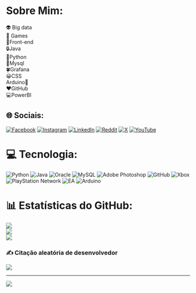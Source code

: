 # Sobre Mim:
👽 Big data<br>​🤖 Games<br>👾Front-end<br>🔒Java<br>🐍Python<br>🎲Mysql<br>🍀Grafana<br>😀CSS<br>Arduino📵<br>❤️GitHub<br>💻PowerBI

## 🌐 Sociais:
[![Facebook](https://img.shields.io/badge/Facebook-%231877F2.svg?logo=Facebook&logoColor=white)](https://facebook.com/https://www.facebook.com/GoatWillian/?locale=pt_BR) [![Instagram](https://img.shields.io/badge/Instagram-%23E4405F.svg?logo=Instagram&logoColor=white)](https://instagram.com/https://www.instagram.com/chelseadeprefc/) [![LinkedIn](https://img.shields.io/badge/LinkedIn-%230077B5.svg?logo=linkedin&logoColor=white)](https://linkedin.com/in/https://www.linkedin.com/in/willian-alves-71257318b/) [![Reddit](https://img.shields.io/badge/Reddit-%23FF4500.svg?logo=Reddit&logoColor=white)](https://reddit.com/user/https://www.reddit.com/user/Willgoatj/) [![X](https://img.shields.io/badge/X-black.svg?logo=X&logoColor=white)](https://x.com/https://x.com/ChelseadaDepre) [![YouTube](https://img.shields.io/badge/YouTube-%23FF0000.svg?logo=YouTube&logoColor=white)](https://youtube.com/@https://www.youtube.com/@will8183) 

# 💻   Tecnologia:
![Python](https://img.shields.io/badge/python-3670A0?style=for-the-badge&logo=python&logoColor=ffdd54) ![Java](https://img.shields.io/badge/java-%23ED8B00.svg?style=for-the-badge&logo=openjdk&logoColor=white) ![Oracle](https://img.shields.io/badge/Oracle-F80000?style=for-the-badge&logo=oracle&logoColor=white) ![MySQL](https://img.shields.io/badge/mysql-4479A1.svg?style=for-the-badge&logo=mysql&logoColor=white) ![Adobe Photoshop](https://img.shields.io/badge/adobe%20photoshop-%2331A8FF.svg?style=for-the-badge&logo=adobe%20photoshop&logoColor=white) ![GitHub](https://img.shields.io/badge/github-%23121011.svg?style=for-the-badge&logo=github&logoColor=white) ![Xbox](https://img.shields.io/badge/xbox-%23107C10.svg?style=for-the-badge&logo=xbox&logoColor=white) ![PlayStation Network](https://img.shields.io/badge/PSN-%230070D1.svg?style=for-the-badge&logo=Playstation&logoColor=white) ![EA](https://img.shields.io/badge/ea-%23000000.svg?style=for-the-badge&logo=ea&logoColor=white) ![Arduino](https://img.shields.io/badge/-Arduino-00979D?style=for-the-badge&logo=Arduino&logoColor=white)
# 📊 Estatísticas do GitHub:
![](https://github-readme-stats.vercel.app/api?username=GitWillTi&theme=blue_navy&hide_border=false&include_all_commits=false&count_private=false)<br/>
![](https://github-readme-streak-stats.herokuapp.com/?user=GitWillTi&theme=blue_navy&hide_border=false)<br/>
![](https://github-readme-stats.vercel.app/api/top-langs/?username=GitWillTi&theme=blue_navy&hide_border=false&include_all_commits=false&count_private=false&layout=compact)

### ✍️ Citação aleatória de desenvolvedor
![](https://quotes-github-readme.vercel.app/api?type=horizontal&theme=dark)

---
[![](https://visitcount.itsvg.in/api?id=GitWillTi&icon=0&color=0)](https://visitcount.itsvg.in)

<!-- Proudly created with GPRM ( https://gprm.itsvg.in ) -->
